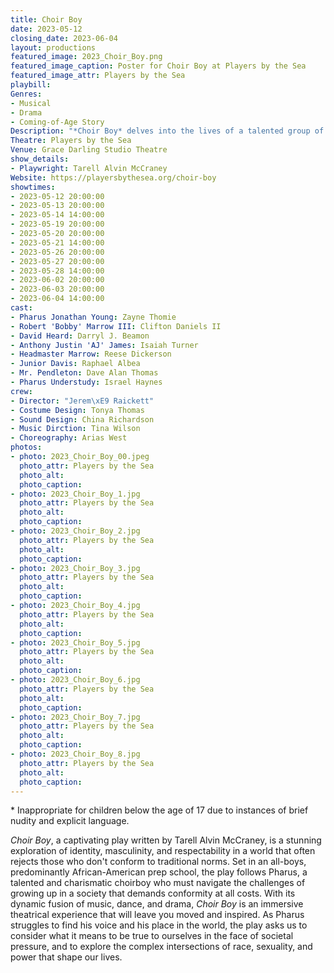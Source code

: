 ```yaml
---
title: Choir Boy
date: 2023-05-12
closing_date: 2023-06-04
layout: productions
featured_image: 2023_Choir_Boy.png
featured_image_caption: Poster for Choir Boy at Players by the Sea
featured_image_attr: Players by the Sea
playbill:
Genres:
- Musical
- Drama
- Coming-of-Age Story
Description: "*Choir Boy* delves into the lives of a talented group of young black men at an elite prep school, grappling with identity, sexuality, and ambition. All set to the beat of soul-stirring gospel music."
Theatre: Players by the Sea
Venue: Grace Darling Studio Theatre
show_details:
- Playwright: Tarell Alvin McCraney
Website: https://playersbythesea.org/choir-boy
showtimes:
- 2023-05-12 20:00:00
- 2023-05-13 20:00:00
- 2023-05-14 14:00:00
- 2023-05-19 20:00:00
- 2023-05-20 20:00:00
- 2023-05-21 14:00:00
- 2023-05-26 20:00:00
- 2023-05-27 20:00:00
- 2023-05-28 14:00:00
- 2023-06-02 20:00:00
- 2023-06-03 20:00:00
- 2023-06-04 14:00:00
cast:
- Pharus Jonathan Young: Zayne Thomie
- Robert 'Bobby' Marrow III: Clifton Daniels II
- David Heard: Darryl J. Beamon
- Anthony Justin 'AJ' James: Isaiah Turner
- Headmaster Marrow: Reese Dickerson
- Junior Davis: Raphael Albea
- Mr. Pendleton: Dave Alan Thomas
- Pharus Understudy: Israel Haynes
crew:
- Director: "Jerem\xE9 Raickett"
- Costume Design: Tonya Thomas
- Sound Design: China Richardson
- Music Dirction: Tina Wilson
- Choreography: Arias West
photos:
- photo: 2023_Choir_Boy_00.jpeg
  photo_attr: Players by the Sea
  photo_alt:
  photo_caption:
- photo: 2023_Choir_Boy_1.jpg
  photo_attr: Players by the Sea
  photo_alt:
  photo_caption:
- photo: 2023_Choir_Boy_2.jpg
  photo_attr: Players by the Sea
  photo_alt:
  photo_caption:
- photo: 2023_Choir_Boy_3.jpg
  photo_attr: Players by the Sea
  photo_alt:
  photo_caption:
- photo: 2023_Choir_Boy_4.jpg
  photo_attr: Players by the Sea
  photo_alt:
  photo_caption:
- photo: 2023_Choir_Boy_5.jpg
  photo_attr: Players by the Sea
  photo_alt:
  photo_caption:
- photo: 2023_Choir_Boy_6.jpg
  photo_attr: Players by the Sea
  photo_alt:
  photo_caption:
- photo: 2023_Choir_Boy_7.jpg
  photo_attr: Players by the Sea
  photo_alt:
  photo_caption:
- photo: 2023_Choir_Boy_8.jpg
  photo_attr: Players by the Sea
  photo_alt:
  photo_caption:
---
```

\* Inappropriate for children below the age of 17 due to instances of brief nudity and explicit language.

*Choir Boy*, a captivating play written by Tarell Alvin McCraney, is a stunning exploration of identity, masculinity, and respectability in a world that often rejects those who don't conform to traditional norms. Set in an all-boys, predominantly African-American prep school, the play follows Pharus, a talented and charismatic choirboy who must navigate the challenges of growing up in a society that demands conformity at all costs. With its dynamic fusion of music, dance, and drama, *Choir Boy* is an immersive theatrical experience that will leave you moved and inspired. As Pharus struggles to find his voice and his place in the world, the play asks us to consider what it means to be true to ourselves in the face of societal pressure, and to explore the complex intersections of race, sexuality, and power that shape our lives.